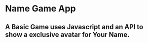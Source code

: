 # Name Game App
## A Basic Game uses Javascript and an API to show a exclusive avatar for Your Name.
